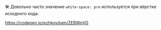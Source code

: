 🛠 Довольно часто значение `white-space: pre` используется при вёрстке исходного кода:

https://codepen.io/ezhkov/pen/ZEBWqVG
